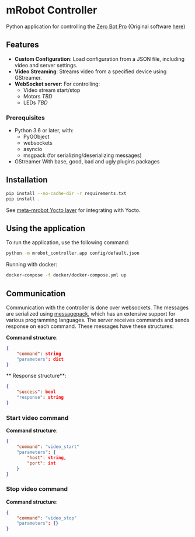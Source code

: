 # mRobot Controller

Python application for controlling the [Zero Bot Pro](https://hackaday.io/project/25092-zerobot-raspberry-pi-zero-fpv-robot) (Original software [here](https://github.com/CoretechR/ZeroBot))

## Features

- **Custom Configuration**: Load configuration from a JSON file, including video and server settings.
- **Video Streaming**: Streams video from a specified device using GStreamer.
- **WebSocket server**:
	For controlling:
    - Video stream start/stop
	- Motors *TBD*
	- LEDs *TBD*

### Prerequisites

- Python 3.6 or later, with:
    - PyGObject
    - websockets
    - asyncio
    - msgpack (for serializing/deserializing messages)
- GStreamer
  With base, good, bad and ugly plugins packages

## Installation

```bash
pip install --no-cache-dir -r requirements.txt
pip install .
```

See [meta-mrobot Yocto layer](https://github.com/amnonpaz/meta-mrobot) for integrating with Yocto.

## Using the application

To run the application, use the following command:

```bash
python -m mrobot_controller.app config/default.json
```

Running with docker:
```bash
docker-compose -f docker/docker-compose.yml up
```

## Communication
Communication with the controller is done over websockets. The messages are serialized using [messagepack](https://msgpack.org/), which has an extensive support for various programming languages.
The server receives commands and sends response on each command. These messages have these structures:

**Command structure**:
```json
{
	"command": string
	"parameters": dict
}
```

** Response structure**:
```json
{
	"success": bool
	"response": string
}
```

### Start video command
**Command structure**:
```json
{
	"command": "video_start"
	"parameters": {
		"host": string,
		"port": int
	}
}
```

### Stop video command
**Command structure**:
```json
{
	"command": "video_stop"
	"parameters": {}
}
```

